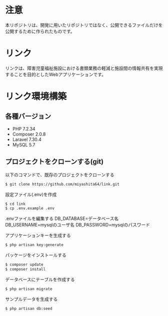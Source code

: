 # 注意 #
本リポジトリは、開発に用いたリポジトリではなく、公開できるファイルだけを公開するために作られたものです。

# リンク #
リンクは、障害児童福祉施設における書類業務の軽減と施設間の情報共有を実現することを目的としたWebアプリケーションです。

# リンク環境構築 #

## 各種バージョン ##
* PHP 7.2.34
* Composer 2.0.8
* Laravel 7.30.4
* MySQL 5.7

## **プロジェクトをクローンする(git)** ##
以下のコマンドで、既存のプロジェクトをクローンする

```bash
$ git clone https://github.com/miyashita64/link.git
```

設定ファイル(.env)を作成
```bash
$ cd link
$ cp .env.example .env
```

.envファイルを編集する
DB_DATABASE=データベース名
DB_USERNAME=mysqlのユーザ名
DB_PASSWORD=mysqlのパスワード

アプリケーションキーを生成する
```bash
$ php artisan key:generate
```

パッケージをインストールする
```bash
$ composer update
$ composer install
```

データベースにテーブルを作成する
```bash
$ php artisan migrate
```

サンプルデータを生成する
```bash
$ php artisan db:seed
```
